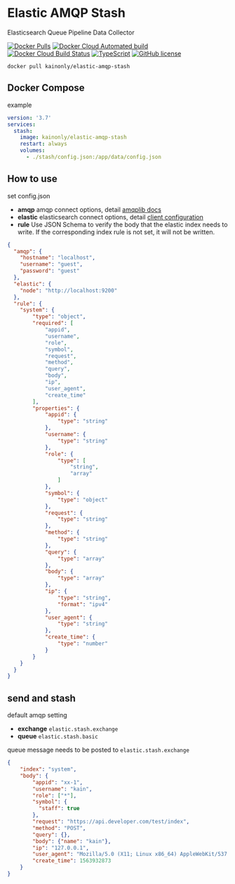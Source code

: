 # Elastic AMQP Stash

Elasticsearch Queue Pipeline Data Collector

[![Docker Pulls](https://img.shields.io/docker/pulls/kainonly/elastic-amqp-stash.svg?style=flat-square)](https://hub.docker.com/r/kainonly/elastic-amqp-stash)
[![Docker Cloud Automated build](https://img.shields.io/docker/cloud/automated/kainonly/elastic-amqp-stash.svg?style=flat-square)](https://hub.docker.com/r/kainonly/elastic-amqp-stash)
[![Docker Cloud Build Status](https://img.shields.io/docker/cloud/build/kainonly/elastic-amqp-stash.svg?style=flat-square)](https://hub.docker.com/r/kainonly/elastic-amqp-stash)
[![TypeScript](https://img.shields.io/badge/%3C%2F%3E-TypeScript-blue.svg?style=flat-square)](https://github.com/kainonly/elastic-amqp-stash)
[![GitHub license](https://img.shields.io/badge/license-MIT-blue.svg?style=flat-square)](https://raw.githubusercontent.com/kainonly/elastic-amqp-stash/master/LICENSE)

```shell
docker pull kainonly/elastic-amqp-stash
```

## Docker Compose

example

```yml
version: '3.7'
services:
  stash:
    image: kainonly/elastic-amqp-stash
    restart: always
    volumes: 
      - ./stash/config.json:/app/data/config.json
```

## How to use

set config.json

- **amqp** amqp connect options, detail [amqplib docs](http://www.squaremobius.net/amqp.node/channel_api.html)
- **elastic** elasticsearch connect options, detail [client configuration](https://www.elastic.co/guide/en/elasticsearch/client/javascript-api/current/client-configuration.html)
- **rule** Use JSON Schema to verify the body that the elastic index needs to write. If the corresponding index rule is not set, it will not be written.

```json
{
  "amqp": {
    "hostname": "localhost",
    "username": "guest",
    "password": "guest"
  },
  "elastic": {
    "node": "http://localhost:9200"
  },
  "rule": {
    "system": {
        "type": "object",
        "required": [
            "appid",
            "username",
            "role",
            "symbol",
            "request",
            "method",
            "query",
            "body",
            "ip",
            "user_agent",
            "create_time"
        ],
        "properties": {
            "appid": {
                "type": "string"
            },
            "username": {
                "type": "string"
            },
            "role": {
                "type": [
                    "string",
                    "array"
                ]
            },
            "symbol": {
                "type": "object"
            },
            "request": {
                "type": "string"
            },
            "method": {
                "type": "string"
            },
            "query": {
                "type": "array"
            },
            "body": {
                "type": "array"
            },
            "ip": {
                "type": "string",
                "format": "ipv4"
            },
            "user_agent": {
                "type": "string"
            },
            "create_time": {
                "type": "number"
            }
        }
    }
  }
}
```

## send and stash

default amqp setting

- **exchange** `elastic.stash.exchange`
- **queue** `elastic.stash.basic`

queue message needs to be posted to `elastic.stash.exchange`

```json
{
    "index": "system",
    "body": {
        "appid": "xx-1",
        "username": "kain",
        "role": ["*"],
        "symbol": {
          "staff": true
        },
        "request": "https://api.developer.com/test/index",
        "method": "POST",
        "query": {},
        "body": {"name": "kain"},
        "ip": "127.0.0.1",
        "user_agent": "Mozilla/5.0 (X11; Linux x86_64) AppleWebKit/537.36 (KHTML, like Gecko) snap Chromium/75.0.3770.142 Chrome/75.0.3770.142 Safari/537.36",
        "create_time": 1563932873
    }
}
```
